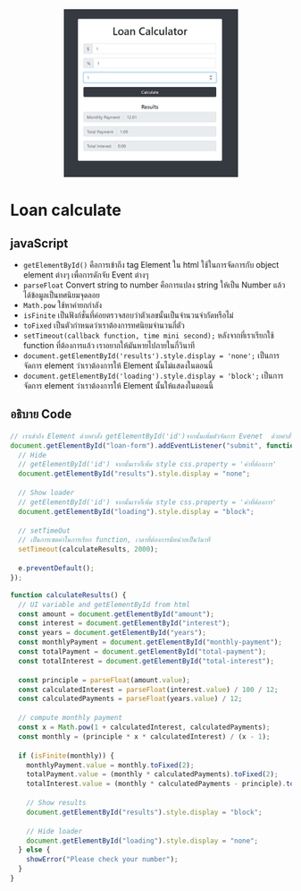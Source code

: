 <div align="center">
    <img src="./img/loanCalculate.png" height="300px" width="auto">
</div>

# Loan calculate

## javaScript

- `getElementById()` คือการเข้าถึง tag Element ใน html ใช้ในการจัดการกับ object element ต่างๆ เพื่อการดักจับ Event ต่างๆ
- `parseFloat` Convert string to number คือการแปลง string ให้เป็น Number แล้วได้ข้อมูลเป็นทศนิยมจุดลอย
- `Math.pow` ใช้หาค่ายกกำลัง
- `isFinite` เป็นฟังก์ชั่นที่ค่อยตรวจสอบว่าตัวเลขนั้นเป็นจำนวนจำกัดหรือไม่
- `toFixed` เป็นตัวกำหนดว่าเราต้องการทศนิยมจำนวนกี่ตัว
- `setTimeout(callback function, time mini second);` หลังจากที่เราเรียกใช้ function ที่ต้องการแล้ว เราอยากให้มันหายไปภายในกี่วินาที
- `document.getElementById('results').style.display = 'none';` เป็นการจัดการ element ว่าเราต้องการให้ Element นั้นไม่แสดงในตอนนี้
- `document.getElementById('loading').style.display = 'block';` เป็นการจัดการ element ว่าเราต้องการให้ Element นั้นให้แสดงในตอนนี้

## อธิบาย Code

```js
// เราเข้าถึง Element ด้วยคำสั่ง getElementById('id')จากนั้นเพิ่มตัวจัดการ Evenet  ด้วยคำสั่ง addEventListener('javaScript Event' function)
document.getElementById("loan-form").addEventListener("submit", function (e) {
  // Hide
  // getElementById('id') จากนั้นเราก็เพิ่ม style css.property = 'ค่าที่ต้องการ'
  document.getElementById("results").style.display = "none";

  // Show loader
  // getElementById('id') จากนั้นเราก็เพิ่ม style css.property = 'ค่าที่ต้องการ'
  document.getElementById("loading").style.display = "block";

  // setTimeOut
  // เป็นการเซตค่าในการเรียก function, เวลาที่ต้องการมีหน่วยเป็นวินาที
  setTimeout(calculateResults, 2000);

  e.preventDefault();
});
```

```js
function calculateResults() {
  // UI variable and getElementById from html
  const amount = document.getElementById("amount");
  const interest = document.getElementById("interest");
  const years = document.getElementById("years");
  const monthlyPayment = document.getElementById("monthly-payment");
  const totalPayment = document.getElementById("total-payment");
  const totalInterest = document.getElementById("total-interest");

  const principle = parseFloat(amount.value);
  const calculatedInterest = parseFloat(interest.value) / 100 / 12;
  const calculatedPayments = parseFloat(years.value) / 12;

  // compute monthly payment
  const x = Math.pow(1 + calculatedInterest, calculatedPayments);
  const monthly = (principle * x * calculatedInterest) / (x - 1);

  if (isFinite(monthly)) {
    monthlyPayment.value = monthly.toFixed(2);
    totalPayment.value = (monthly * calculatedPayments).toFixed(2);
    totalInterest.value = (monthly * calculatedPayments - principle).toFixed(2);

    // Show results
    document.getElementById("results").style.display = "block";

    // Hide loader
    document.getElementById("loading").style.display = "none";
  } else {
    showError("Please check your number");
  }
}
```
